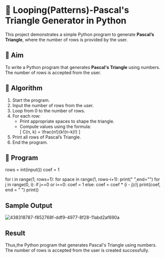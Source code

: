 # 🔺 Looping(Patterns)-Pascal's Triangle Generator in Python

This project demonstrates a simple Python program to generate **Pascal’s Triangle**, where the number of rows is provided by the user.

## 🎯 Aim

To write a Python program that generates **Pascal's Triangle** using numbers. The number of rows is accepted from the user.

## 🧠 Algorithm

1. Start the program.
2. Input the number of rows from the user.
3. Loop from 0 to the number of rows.
4. For each row:
   - Print appropriate spaces to shape the triangle.
   - Compute values using the formula:  
     \[
     C(n, k) = \frac{n!}{k!(n-k)!}
     \]
5. Print all rows of Pascal’s Triangle.
6. End the program.

## 🧪 Program
rows = int(input())
coef = 1

for i in range(1, rows+1):
    for space in range(1, rows-i+1):
        print(" ",end="")
    for j in range(0, i):
        if j==0 or i==0:
            coef = 1
        else:
            coef = coef * (i - j)//j
        print(coef, end = " ")
    print()

## Sample Output
![438318787-f852768f-ddf9-4977-8f28-11abd2af690a](https://github.com/user-attachments/assets/e6388e68-44bd-4ef9-bd2b-20dae17224cb)

## Result
Thus,the Python program that generates Pascal's Triangle using numbers. The number of rows is accepted from the user is created successfully.
